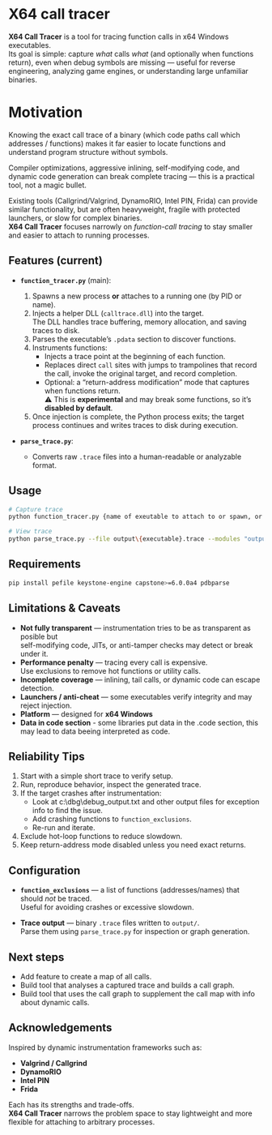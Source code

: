# X64 call tracer
**X64 Call Tracer** is a tool for tracing function calls in x64 Windows executables.  
Its goal is simple: capture *what* calls *what* (and optionally when functions return), even when debug symbols are missing — useful for reverse engineering, analyzing game engines, or understanding large unfamiliar binaries.


# Motivation

Knowing the exact call trace of a binary (which code paths call which addresses / functions) makes it far easier to locate functions and understand program structure without symbols.

Compiler optimizations, aggressive inlining, self-modifying code, and dynamic code generation can break complete tracing — this is a practical tool, not a magic bullet.

Existing tools (Callgrind/Valgrind, DynamoRIO, Intel PIN, Frida) can provide similar functionality, but are often heavyweight, fragile with protected launchers, or slow for complex binaries.  
**X64 Call Tracer** focuses narrowly on *function-call tracing* to stay smaller and easier to attach to running processes.


## Features (current)

- **`function_tracer.py`** (main):
  1. Spawns a new process **or** attaches to a running one (by PID or name).
  2. Injects a helper DLL (`calltrace.dll`) into the target.  
     The DLL handles trace buffering, memory allocation, and saving traces to disk.
  3. Parses the executable’s `.pdata` section to discover functions.
  4. Instruments functions:
     - Injects a trace point at the beginning of each function.
     - Replaces direct `call` sites with jumps to trampolines that record the call, invoke the original target, and record completion.
     - Optional: a “return-address modification” mode that captures when functions return.  
       ⚠️ This is **experimental** and may break some functions, so it’s **disabled by default**.
  5. Once injection is complete, the Python process exits; the target process continues and writes traces to disk during execution.

- **`parse_trace.py`**:
  - Converts raw `.trace` files into a human-readable or analyzable format.

## Usage
```bash
# Capture trace
python function_tracer.py {name of exeutable to attach to or spawn, or pid}

# View trace
python parse_trace.py --file output\{executable}.trace --modules "output\{executable}_modules.json" --map "output\{executable}_map.json
```

## Requirements
```bash
pip install pefile keystone-engine capstone>=6.0.0a4 pdbparse
```

## Limitations & Caveats

- **Not fully transparent** — instrumentation tries to be as transparent as posible but  
  self-modifying code, JITs, or anti-tamper checks may detect or break under it.
- **Performance penalty** — tracing every call is expensive.  
  Use exclusions to remove hot functions or utility calls.
- **Incomplete coverage** — inlining, tail calls, or dynamic code can escape detection.
- **Launchers / anti-cheat** — some executables verify integrity and may reject injection.
- **Platform** — designed for **x64 Windows**
- **Data in code section** - some libraries put data in the .code section, this may lead to data beeing interpreted as code.


## Reliability Tips

1. Start with a simple short trace to verify setup.
2. Run, reproduce behavior, inspect the generated trace.
3. If the target crashes after instrumentation:
   - Look at c:\dbg\debug_output.txt and other output files for exception info to find the issue.
   - Add crashing functions to `function_exclusions`.
   - Re-run and iterate.
4. Exclude hot-loop functions to reduce slowdown.
5. Keep return-address mode disabled unless you need exact returns.

## Configuration

- **`function_exclusions`** — a list of functions (addresses/names) that should *not* be traced.  
  Useful for avoiding crashes or excessive slowdown.

- **Trace output** — binary `.trace` files written to `output/`.  
  Parse them using `parse_trace.py` for inspection or graph generation.


## Next steps
- Add feature to create a map of all calls.
- Build tool that analyses a captured trace and builds a call graph.
- Build tool that uses the call graph to supplement the call map with info about dynamic calls.

## Acknowledgements

Inspired by dynamic instrumentation frameworks such as:
- **Valgrind / Callgrind**
- **DynamoRIO**
- **Intel PIN**
- **Frida**

Each has its strengths and trade-offs.  
**X64 Call Tracer** narrows the problem space to stay lightweight and more flexible for attaching to arbitrary processes.
